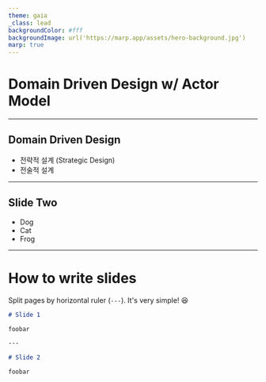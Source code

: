 ```yaml
---
theme: gaia
_class: lead
backgroundColor: #fff
backgroundImage: url('https://marp.app/assets/hero-background.jpg')
marp: true
---
```


**Domain Driven Design**
w/ Actor Model
=====

---

## Domain Driven Design
<!-- _footer: "1. www.google.com" -->


* 전략적 설계 (Strategic Design)
* 전술적 설계 
---

## Slide Two

- Dog
- Cat
- Frog

---

# How to write slides

Split pages by horizontal ruler (`---`). It's very simple! :satisfied:

```markdown
# Slide 1

foobar

---

# Slide 2

foobar
```